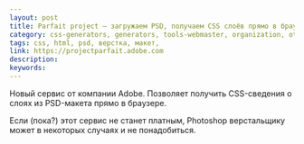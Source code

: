 ```yaml
---
layout: post
title: Parfait project — загружаем PSD, получаем CSS слоёв прямо в браузере
category: css-generators, generators, tools-webmaster, organization, other, editors, services, 
tags: css, html, psd, верстка, макет, 
link: https://projectparfait.adobe.com
description: 
keywords: 
---
```


<p>Новый сервис от компании Adobe. Позволяет получить CSS-сведения о слоях из PSD-макета прямо в браузере.</p>
<p>Если (пока?) этот сервис не станет платным, Photoshop верстальщику может в некоторых случаях и не понадобиться.</p>
